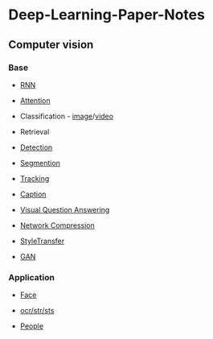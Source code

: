 # Deep-Learning-Paper-Notes

## Computer vision

### Base

- [RNN](https://github.com/tfygg/Deep-Learning-Papers-List/blob/master/RNN.md)

- [Attention](https://github.com/tfygg/Deep-Learning-Papers-List/blob/master/Attention.md)

- Classification - [image](https://github.com/tfygg/Deep-Learning-Papers-List/blob/master/CV-Image.md)/[video](https://github.com/tfygg/Deep-Learning-Papers-List/blob/master/CV-Video.md)

- Retrieval

- [Detection](https://github.com/tfygg/Deep-Learning-Papers-List/blob/master/CV-Image.md)

- [Segmention](https://github.com/tfygg/Deep-Learning-Papers-List/blob/master/CV-Image.md)

- [Tracking](https://github.com/tfygg/Deep-Learning-Papers-List/blob/master/Tracking.md)

- [Caption](https://github.com/tfygg/Deep-Learning-Papers-List/blob/master/CV-Image.md)

- [Visual Question Answering](https://github.com/tfygg/Deep-Learning-Papers-List/blob/master/CV-Image.md)

- [Network Compression](https://github.com/tfygg/Deep-Learning-Papers-List/blob/master/NetworkCompression.md)

- [StyleTransfer](https://github.com/tfygg/Deep-Learning-Papers-List/blob/master/StyleTransfer.md)

- [GAN](https://github.com/tfygg/Deep-Learning-Papers-List/blob/master/GAN.md)


### Application

- [Face](https://github.com/tfygg/Deep-Learning-Papers-List/blob/master/Face.md)

- [ocr/str/sts](https://github.com/tfygg/Deep-Learning-Papers-List/blob/master/OCR.md)

- [People](https://github.com/tfygg/Deep-Learning-Papers-List/blob/master/People.md)

